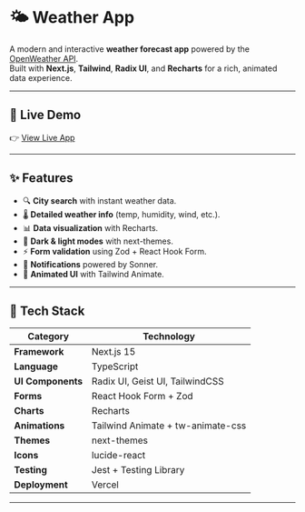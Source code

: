 # 🌤️ Weather App

A modern and interactive **weather forecast app** powered by the [OpenWeather API](https://openweathermap.org/api).  
Built with **Next.js**, **Tailwind**, **Radix UI**, and **Recharts** for a rich, animated data experience.

---

## 🚀 Live Demo

👉 [View Live App](https://weather-app-bay-seven-21.vercel.app/)

---

## ✨ Features

- 🔍 **City search** with instant weather data.
- 🌡️ **Detailed weather info** (temp, humidity, wind, etc.).
- 📊 **Data visualization** with Recharts.
- 🌙 **Dark & light modes** with next-themes.
- ⚡ **Form validation** using Zod + React Hook Form.
- 💬 **Notifications** powered by Sonner.
- 🎨 **Animated UI** with Tailwind Animate.

---

## 🧰 Tech Stack

| Category           | Technology                           |
| ------------------ | ------------------------------------- |
| **Framework**      | Next.js 15                            |
| **Language**       | TypeScript                            |
| **UI Components**  | Radix UI, Geist UI, TailwindCSS        |
| **Forms**          | React Hook Form + Zod                  |
| **Charts**         | Recharts                              |
| **Animations**     | Tailwind Animate + tw-animate-css      |
| **Themes**         | next-themes                            |
| **Icons**          | lucide-react                           |
| **Testing**        | Jest + Testing Library                 |
| **Deployment**     | Vercel                                 |

---

